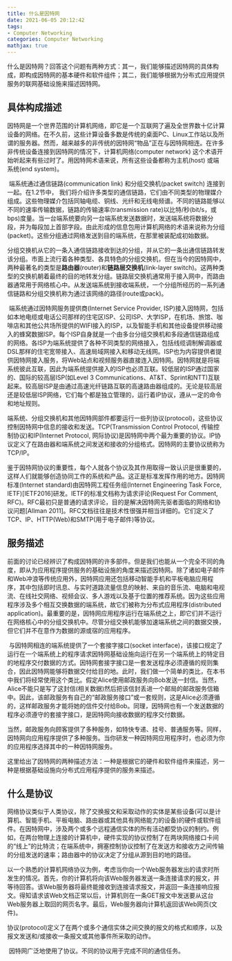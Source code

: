 ```yaml
---
title: 什么是因特网
date: 2021-06-05 20:12:42
tags:
- Computer Networking
categories: Computer Networking
mathjax: true
---
```


​		什么是因特网？回答这个问题有两种方式：其一，我们能够描述因特网的具体构成，即构成因特网的基本硬件和软件组件；其二，我们能够根据为分布式应用提供服务的联网基础设施来描述因特网。

 <!-- more --> 

## 具体构成描述

​		因特网是一个世界范围的计算机网络，即它是一个互联网了遍及全世界数十亿计算设备的网络。在不久前，这些计算设备多数是传统的桌面PC、Linux工作站以及所谓的服务器。然而，越来越多的非传统的因特网“物品”正在与因特网相连。在许多非传统设备连接到因特网的情况下，计算机网络(computer network) 这个术语开始听起来有些过时了。用因特网术语来说，所有这些设备都称为主机(host) 或端系统(end system)。

​		端系统通过通信链路(communication link) 和分组交换机(packet switch) 连接到一起。在1.2节中， 我们将介绍许多类型的通信链路，它们由不同类型的物理媒介组成。这些物理媒介包括同轴电缆、铜线、光纤和无线电频谱。不同的链路能够以不同的速率传输数据，链路的传输速率(transmission rate)以比特/秒(bit/s，或bps)度量。当一台端系统要向另一台端系统发送数据时，发送端系统将数据分段，并为每段加上首部字段。由此形成的信息包用计算机网络的术语来说称为分组(packet)。这些分组通过网络发送到目的端系统，在那里被装配成初始数据。

​		分组交换机从它的一条入通信链路接收到达的分组，并从它的一条出通信链路转发该分组。市面上流行着各种类型、各具特色的分组交换机，但在当今的因特网中，两种最著名的类型是**路由器**(router)和**链路层交换机**(link-layer switch)。这两种类型的交换机朝着最终的目的地转发分组。链路层交换机通常用于接入网中，而路由器通常用于网络核心中。从发送端系统到接收端系统，一个分组所经历的一系列通信链路和分组交换机称为通过该网络的路径(route或pack)。

​		端系统通过因特网服务提供商(Internet Service Provider, ISP)接入因特网，包括如本地电缆或电话公司那样的住宅区ISP、公司ISP、大学ISP，在机场、旅馆、咖啡店和其他公共场所提供的WIFI接入的ISP，以及智能手机和其他设备提供移动接入的蜂窝数据ISP。每个ISP自身就是一个由多台分组交换机和多段通信链路组成的网络。各ISP为端系统提供了各种不同类型的网络接入，包括线缆调制解调器或DSL那样的住宅宽带接入、高速局域网接入和移动无线网。ISP也为内容提供者提供因特网接入服务，将Web站点和视频服务器直接连入因特网。因特网就是将端系统彼此互联，因此为端系统提供接入的ISP也必须互联。较低层的ISP通过国家的、国际的较高层ISP(如Level 3 Communications、AT&T、Sprint和NTT)互联起来。较高层ISP是由通过高速光纤链路互联的高速路由器组成的。无论是较高层还是较低层ISP网络，它们每个都是独立管理的，运行着IP协议，遵从一定的命令和地址规则。

​		端系统、分组交换机和其他因特网部件都要运行一些列协议(protocol)，这些协议控制因特网中信息的接收和发送。TCP(Transmission Control Protocol, 传输控制协议)和IP(Internet Protocol, 网际协议)是因特网中两个最为重要的协议。IP协议定义了在路由器和端系统之间发送和接收的分组格式。因特网的主要协议统称为TCP/IP。

​		鉴于因特网协议的重要性，每个人就各个协议及其作用取得一致认识是很重要的，这样人们就能够创造协同工作的系统和产品。这正是标准发挥作用的地方。因特网标准(Internet standard)由因特网工程任务组(Internet Engineering Task Force, IETF)[IETF2016]研发。IETF的标准文档称为请求评论(Request For Comment, RFC)。RFC最初只是普通的请求评论，目的是解决因特网先驱者面临的网络和协议问题[Allman 2011]。RFC文档往往是技术性很强并相当详细的。它们定义了TCP、IP、HTTP(Web)和SMTP(用于电子邮件)等协议。

## 服务描述

​		前面的讨论已经辨识了构成因特网的许多部件。但是我们也能从一个完全不同的角度，即从为应用程序提供服务的基础设施的角度来描述因特网。除了诸如电子邮件和Web冲浪等传统应用外，因特网应用还包括移动智能手机和平板电脑应用程序，其中包括即时讯息、与实时道路流量信息的映射、来自的音乐流、电脑和电视流、在线社交网络、视频会议、多人游戏以及基于位置的推荐系统。因为这些应用程序涉及多个相互交换数据的端系统，故它们被称为分布式应用程序(distributed application)。最重要的是，因特网应用程序运行在端系统之上，即它们并不运行在网络核心中的分组交换机中。尽管分组交换机能够加速端系统之间的数据交换，但它们并不在意作为数据的源或宿的应用程序。

​		与因特网相连的端系统提供了一个套接字接口(socket interface)，该接口规定了运行在一个端系统上的程序请求因特网基础设施向运行在另一个端系统上的特定目的地程序交付数据的方式。因特网套接字接口是一套发送程序必须遵循的规则集合，因此因特网能够将数据交付给目的地。此时，我们做一个简单的类比，在本书中我们将经常使用这个类比。假定Alice使用邮政服务向Bob发送一封信。当然，Alice不能只是写了这封信(相关数据)然后把该信封丢进一个邮局的邮政服务信箱中。因此，该邮政服务有自己的“邮政服务接口”或一套规则，这是Alice必须遵循的，这样邮政服务才能将她的信件交付给Bob。同理，因特网也有一个发送数据的程序必须遵守的套接字接口，是因特网向接收数据的程序交付数据。

​		当然，邮政服务向顾客提供了多种服务，如特快专递、挂号、普通服务等。同样，因特网向应用程序提供了多种服务。当你研发一种因特网应用程序时，也必须为你的应用程序选择其中的一种因特网服务。

​		这里给出了因特网的两种描述方法：一种是根据它的硬件和软件组件来描述，另一种是根据基础设施向分布式应用程序提供的服务来描述。

## 什么是协议

​		网络协议类似于人类协议，除了交换报文和采取动作的实体是某些设备(可以是计算机、智能手机、平板电脑、路由器或其他具有网络能力的设备)的硬件或软件组件。在因特网中，涉及两个或多个远程通信实体的所有活动都受协议的制约。例如，在两台物理上连接的计算机中，硬件实现的协议控制了在两块网络接口卡间的“线上”的比特流；在端系统中，拥塞控制协议控制了在发送方和接收方之间传输的分组发送的速率；路由器中的协议决定了分组从源到目的地的路径。

​		以一个熟悉的计算机网络协议为例，考虑当你向一个Web服务器发出的请求时所发生的情况。首先，你的计算机将向该Web服务器发送一条连接请求的报文，并等待回答。该Web服务器将最终能接收到连接请求报文，并返回一条连接响应报文。得知请求该Web文档正常以后，计算机则在一条GET报文中发送要从这台Web服务器上取回的网页名字。最后，Web服务器向计算机返回该Web网页(文件)。

​		协议(protocol)定义了在两个或多个通信实体之间交换的报文的格式和顺序，以及报文发送和/或接收一条报文或其他事件所采取的动作。

​		因特网广泛地使用了协议。不同的协议用于完成不同的通信任务。

